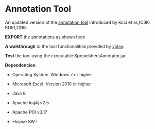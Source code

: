# Annotation Tool
An updated version of the [annotation tool](https://github.com/elviskoci/XCellAnnotator) introduced by Koci et al.,IC3K-KDIR,2016.

**EXPORT** the annotations as shown [here](https://github.com/ddenron/annotations_exporter)

**A walkthrough** to the tool functionalities provided by [video](https://www.youtube.com/watch?v=uU1wozgjsa0).

**Test** the tool using the executable SpreadsheetAnnotator.jar

**Dependencies**: 
* Operating System: Windows 7 or higher
* Microsoft Excel: Version 2010 or higher

* Java 8
* Apache log4j v2.5
* Apache POI v3.17
* Elcipse SWT

